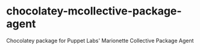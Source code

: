 chocolatey-mcollective-package-agent
====================================

Chocolatey package for Puppet Labs' Marionette Collective Package Agent
